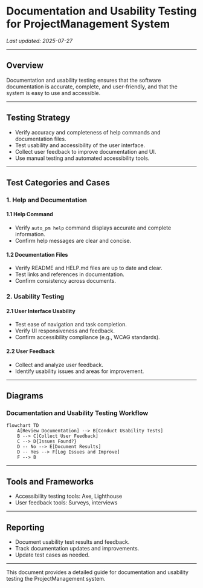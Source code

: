 # Documentation and Usability Testing for ProjectManagement System

_Last updated: 2025-07-27_

---

## Overview

Documentation and usability testing ensures that the software documentation is accurate, complete, and user-friendly, and that the system is easy to use and accessible.

---

## Testing Strategy

- Verify accuracy and completeness of help commands and documentation files.
- Test usability and accessibility of the user interface.
- Collect user feedback to improve documentation and UI.
- Use manual testing and automated accessibility tools.

---

## Test Categories and Cases

### 1. Help and Documentation

#### 1.1 Help Command

- Verify `auto_pm help` command displays accurate and complete information.
- Confirm help messages are clear and concise.

#### 1.2 Documentation Files

- Verify README and HELP.md files are up to date and clear.
- Test links and references in documentation.
- Confirm consistency across documents.

### 2. Usability Testing

#### 2.1 User Interface Usability

- Test ease of navigation and task completion.
- Verify UI responsiveness and feedback.
- Confirm accessibility compliance (e.g., WCAG standards).

#### 2.2 User Feedback

- Collect and analyze user feedback.
- Identify usability issues and areas for improvement.

---

## Diagrams

### Documentation and Usability Testing Workflow

```mermaid
flowchart TD
    A[Review Documentation] --> B[Conduct Usability Tests]
    B --> C[Collect User Feedback]
    C --> D{Issues Found?}
    D -- No --> E[Document Results]
    D -- Yes --> F[Log Issues and Improve]
    F --> B
```

---

## Tools and Frameworks

- Accessibility testing tools: Axe, Lighthouse
- User feedback tools: Surveys, interviews

---

## Reporting

- Document usability test results and feedback.
- Track documentation updates and improvements.
- Update test cases as needed.

---

This document provides a detailed guide for documentation and usability testing the ProjectManagement system.
